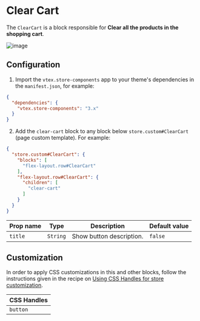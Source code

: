 # Clear Cart

The `ClearCart` is a block responsible for **Clear all the products in the shopping cart**.

![image](https://user-images.githubusercontent.com/43254037/102838099-547f8f00-43cb-11eb-93b5-a215572e6741.png)

## Configuration

1. Import the `vtex.store-components` app to your theme's dependencies in the `manifest.json`, for example:

```json
{
  "dependencies": {
    "vtex.store-components": "3.x"
  }
}
```

2. Add the `clear-cart` block to any block below `store.custom#ClearCart` (page custom template). For example:

```json
{
  "store.custom#ClearCart": {
    "blocks": [
      "flex-layout.row#ClearCart"
    ],
    "flex-layout.row#ClearCart": {
      "children": [
        "clear-cart"
      ]
    }
  }
}
```

| Prop name | Type | Description | Default value |
| --- | --- | --- | ---| 
| `title` | `String` | Show button description. | `false` |

## Customization

In order to apply CSS customizations in this and other blocks, follow the instructions given in the recipe on [Using CSS Handles for store customization](https://vtex.io/docs/recipes/style/using-css-handles-for-store-customization).

| CSS Handles |
| --- |
| `button` |